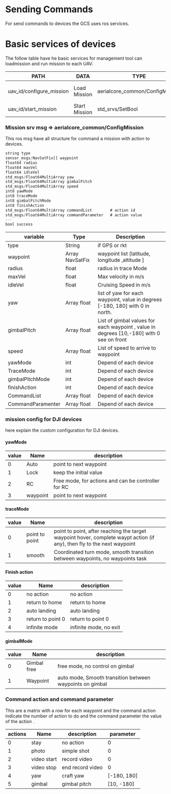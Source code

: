 # Sending Commands

For send commands to devices the GCS uses ros services.

# Basic services of devices

The follow table have he basic services for management tool can loadmission and run mission to each UAV.

| PATH                     | DATA          | TYPE                            | DESCRIPTION                    |
| ------------------------ | ------------- | ------------------------------- | ------------------------------ |
| uav_id/configure_mission | Load Mission  | aerialcore_common/ConfigMission | Send mission to load in device |
| uav_id/start_mission     | Start Mission | std_srvs/SetBool                | Signal to take off the device  |

### Mission srv msg => aerialcore_common/ConfigMission

This ros msg have all structure for command a mission with action to devices.

```jsx
string type
sensor_msgs/NavSatFix[] waypoint
float64 radius
float64 maxVel
float64 idleVel
std_msgs/Float64MultiArray yaw
std_msgs/Float64MultiArray gimbalPitch
std_msgs/Float64MultiArray speed
int8 yawMode
int8 traceMode
int8 gimbalPitchMode
int8 finishAction
std_msgs/Float64MultiArray commandList        # action id
std_msgs/Float64MultiArray commandParameter   # action value
---
bool success
```

| variable          | Type            | Description                                                                              |
| ----------------- | --------------- | ---------------------------------------------------------------------------------------- |
| type              | String          | if GPS or rkt                                                                            |
| waypoint          | Array NavSatFix | waypoint list [latitude, longitude ,altitude ]                                           |
| radius            | float           | radius in trace Mode                                                                     |
| maxVel            | float           | Max velocity in m/s                                                                      |
| idleVel           | float           | Cruising Speed in m/s                                                                    |
| yaw               | Array float     | list of yaw for each waypoint, value in degrees [-180, 180] with 0 in north.             |
| gimbalPitch       | Array float     | List of gimbal values for each waypoint , value in degrees [10,-180] with 0 see on front |
| speed             | Array float     | List of speed to arrive to waypoint                                                      |
| yawMode           | int             | Depend of each device                                                                    |
| TraceMode         | int             | Depend of each device                                                                    |
| gimbalPitchMode   | int             | Depend of each device                                                                    |
| finishAction      | int             | Depend of each device                                                                    |
| CommandList       | Array float     | Depend of each device                                                                    |
| CommandParamenter | Array float     | Depend of each device                                                                    |

### mission config for DJI devices

here explain the custom configuration for DJI devices.

#### yawMode

| value | Name     | description                                         |
| ----- | -------- | --------------------------------------------------- |
| 0     | Auto     | point to next waypoint                              |
| 1     | Lock     | keep the initial value                              |
| 2     | RC       | Free mode, for actions and can be controller for RC |
| 3     | waypoint | point to next waypoint                              |

#### traceMode

| value | Name           | description                                                                                                             |
| ----- | -------------- | ----------------------------------------------------------------------------------------------------------------------- |
| 0     | point to point | point to point, after reaching the target waypoint hover, complete waypt action (if any), then fly to the next waypoint |
| 1     | smooth         | Coordinated turn mode, smooth transition between waypoints, no waypoints task                                           |

#### Finish action

| value | Name              | description            |
| ----- | ----------------- | ---------------------- |
| 0     | no action         | no action              |
| 1     | return to home    | return to home         |
| 2     | auto landing      | auto landing           |
| 3     | return to point 0 | return to point 0      |
| 4     | infinite mode     | infinite mode, no exit |

#### gimbalMode

| value | Name        | description                                              |
| ----- | ----------- | -------------------------------------------------------- |
| 0     | Gimbal free | free mode, no control on gimbal                          |
| 1     | Waypoint    | auto mode, Smooth transition between waypoints on gimbal |

### Command action and command parameter

This are a matrix with a row for each waypoint and the command action indicate the number of action to do and the command parameter the value of the action .

| actions | Name        | description      | parameter   |
| ------- | ----------- | ---------------- | ----------- |
| 0       | stay        | no action        | 0           |
| 1       | photo       | simple shot      | 0           |
| 2       | video start | record video     | 0           |
| 3       | video stop  | end record video | 0           |
| 4       | yaw         | craft yaw        | [-180, 180] |
| 5       | gimbal      | gimbal pitch     | [10, -180]  |
